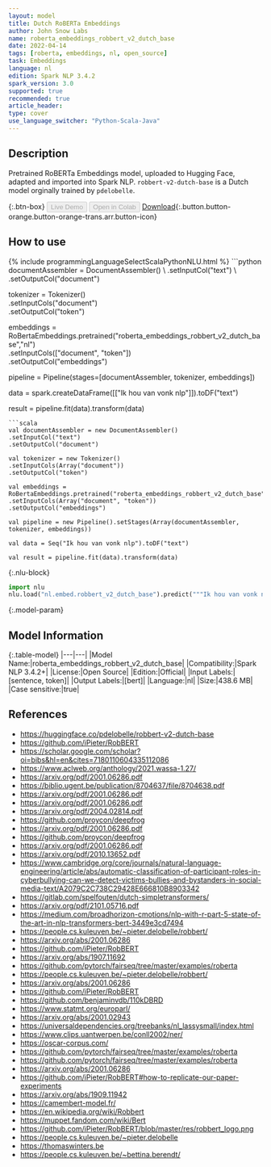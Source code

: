 ```yaml
---
layout: model
title: Dutch RoBERTa Embeddings
author: John Snow Labs
name: roberta_embeddings_robbert_v2_dutch_base
date: 2022-04-14
tags: [roberta, embeddings, nl, open_source]
task: Embeddings
language: nl
edition: Spark NLP 3.4.2
spark_version: 3.0
supported: true
recommended: true
article_header:
type: cover
use_language_switcher: "Python-Scala-Java"
---
```


## Description

Pretrained RoBERTa Embeddings model, uploaded to Hugging Face, adapted and imported into Spark NLP. `robbert-v2-dutch-base` is a Dutch model orginally trained by `pdelobelle`.

{:.btn-box}
<button class="button button-orange" disabled>Live Demo</button>
<button class="button button-orange" disabled>Open in Colab</button>
[Download](https://s3.amazonaws.com/auxdata.johnsnowlabs.com/public/models/roberta_embeddings_robbert_v2_dutch_base_nl_3.4.2_3.0_1649949003731.zip){:.button.button-orange.button-orange-trans.arr.button-icon}

## How to use



<div class="tabs-box" markdown="1">
{% include programmingLanguageSelectScalaPythonNLU.html %}
```python
documentAssembler = DocumentAssembler() \
.setInputCol("text") \
.setOutputCol("document")

tokenizer = Tokenizer() \
.setInputCols("document") \
.setOutputCol("token")

embeddings = RoBertaEmbeddings.pretrained("roberta_embeddings_robbert_v2_dutch_base","nl") \
.setInputCols(["document", "token"]) \
.setOutputCol("embeddings")

pipeline = Pipeline(stages=[documentAssembler, tokenizer, embeddings])

data = spark.createDataFrame([["Ik hou van vonk nlp"]]).toDF("text")

result = pipeline.fit(data).transform(data)
```
```scala
val documentAssembler = new DocumentAssembler() 
.setInputCol("text") 
.setOutputCol("document")

val tokenizer = new Tokenizer() 
.setInputCols(Array("document"))
.setOutputCol("token")

val embeddings = RoBertaEmbeddings.pretrained("roberta_embeddings_robbert_v2_dutch_base","nl") 
.setInputCols(Array("document", "token")) 
.setOutputCol("embeddings")

val pipeline = new Pipeline().setStages(Array(documentAssembler, tokenizer, embeddings))

val data = Seq("Ik hou van vonk nlp").toDF("text")

val result = pipeline.fit(data).transform(data)
```


{:.nlu-block}
```python
import nlu
nlu.load("nl.embed.robbert_v2_dutch_base").predict("""Ik hou van vonk nlp""")
```

</div>

{:.model-param}
## Model Information

{:.table-model}
|---|---|
|Model Name:|roberta_embeddings_robbert_v2_dutch_base|
|Compatibility:|Spark NLP 3.4.2+|
|License:|Open Source|
|Edition:|Official|
|Input Labels:|[sentence, token]|
|Output Labels:|[bert]|
|Language:|nl|
|Size:|438.6 MB|
|Case sensitive:|true|

## References

- https://huggingface.co/pdelobelle/robbert-v2-dutch-base
- https://github.com/iPieter/RobBERT
- https://scholar.google.com/scholar?oi=bibs&hl=en&cites=7180110604335112086
- https://www.aclweb.org/anthology/2021.wassa-1.27/
- https://arxiv.org/pdf/2001.06286.pdf
- https://biblio.ugent.be/publication/8704637/file/8704638.pdf
- https://arxiv.org/pdf/2001.06286.pdf
- https://arxiv.org/pdf/2001.06286.pdf
- https://arxiv.org/pdf/2004.02814.pdf
- https://github.com/proycon/deepfrog
- https://arxiv.org/pdf/2001.06286.pdf
- https://github.com/proycon/deepfrog
- https://arxiv.org/pdf/2001.06286.pdf
- https://arxiv.org/pdf/2010.13652.pdf
- https://www.cambridge.org/core/journals/natural-language-engineering/article/abs/automatic-classification-of-participant-roles-in-cyberbullying-can-we-detect-victims-bullies-and-bystanders-in-social-media-text/A2079C2C738C29428E666810B8903342
- https://gitlab.com/spelfouten/dutch-simpletransformers/
- https://arxiv.org/pdf/2101.05716.pdf
- https://medium.com/broadhorizon-cmotions/nlp-with-r-part-5-state-of-the-art-in-nlp-transformers-bert-3449e3cd7494
- https://people.cs.kuleuven.be/~pieter.delobelle/robbert/
- https://arxiv.org/abs/2001.06286
- https://github.com/iPieter/RobBERT
- https://arxiv.org/abs/1907.11692
- https://github.com/pytorch/fairseq/tree/master/examples/roberta
- https://people.cs.kuleuven.be/~pieter.delobelle/robbert/
- https://arxiv.org/abs/2001.06286
- https://github.com/iPieter/RobBERT
- https://github.com/benjaminvdb/110kDBRD
- https://www.statmt.org/europarl/
- https://arxiv.org/abs/2001.02943
- https://universaldependencies.org/treebanks/nl_lassysmall/index.html
- https://www.clips.uantwerpen.be/conll2002/ner/
- https://oscar-corpus.com/
- https://github.com/pytorch/fairseq/tree/master/examples/roberta
- https://github.com/pytorch/fairseq/tree/master/examples/roberta
- https://arxiv.org/abs/2001.06286
- https://github.com/iPieter/RobBERT#how-to-replicate-our-paper-experiments
- https://arxiv.org/abs/1909.11942
- https://camembert-model.fr/
- https://en.wikipedia.org/wiki/Robbert
- https://muppet.fandom.com/wiki/Bert
- https://github.com/iPieter/RobBERT/blob/master/res/robbert_logo.png
- https://people.cs.kuleuven.be/~pieter.delobelle
- https://thomaswinters.be
- https://people.cs.kuleuven.be/~bettina.berendt/
